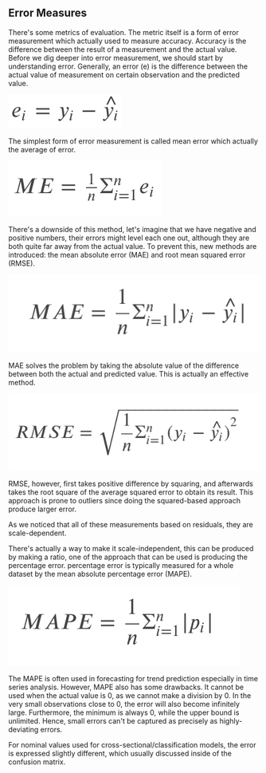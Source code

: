 ## Error Measures

There's some metrics of evaluation. The metric itself is a form of error measurement which
actually used to measure accuracy. Accuracy is the difference between the result of a measurement
and the actual value. Before we dig deeper into error measurement, we should start by understanding error.
Generally, an error (e) is the difference between the actual value of measurement on certain observation and
the predicted value.

![Error](images/error.png)

The simplest form of error measurement is called mean error which actually the average of error.

![Mean Error](images/me.png)

There's a downside of this method, let's imagine that we have negative and positive numbers,
their errors might level each one out, although they are both quite far away from the actual value.
To prevent this, new methods are introduced: the mean absolute error (MAE) and root mean squared error (RMSE).

![Mean Average Error](images/mae.png)

MAE solves the problem by taking the absolute value of the difference between both the actual and predicted value.
This is actually an effective method.

![Root Mean Squared Error](images/rmse.png)

RMSE, however, first takes positive difference by squaring, and afterwards takes the root square of
the average squared error to obtain its result. This approach is prone to outliers since doing the squared-based
approach produce larger error.

As we noticed that all of these measurements based on residuals, they are scale-dependent.

There's actually a way to make it scale-independent, this can be produced by making a ratio, one of the approach
that can be used is producing the percentage error.
percentage error is typically measured for a whole dataset by the mean absolute percentage error (MAPE).

![Mean Absolute Percentage Error](images/mape.png)

The MAPE is often used in forecasting for trend prediction especially in time series analysis.
However, MAPE also has some drawbacks. It cannot be used when the actual value is 0,
as we cannot make a division by 0. In the very small observations close to 0,
the error will also become infinitely large. Furthermore, the minimum is always 0,
while the upper bound is unlimited. Hence, small errors can't be captured as precisely as highly-deviating errors.

For nominal values used for cross-sectional/classification models,
the error is expressed slightly different, which usually discussed inside of the confusion matrix.
